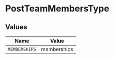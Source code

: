 # PostTeamMembersType


## Values

| Name          | Value         |
| ------------- | ------------- |
| `MEMBERSHIPS` | memberships   |